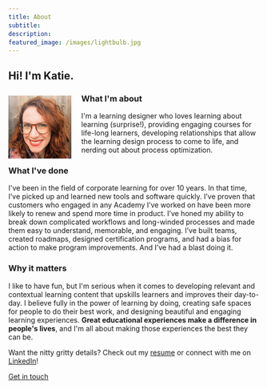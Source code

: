 ```yaml
---
title: About 
subtitle: 
description:
featured_image: /images/lightbulb.jpg
---
```


## Hi! I'm Katie.
<img src="/images/square-profile.png" style="float: left; padding-right:20px; padding-top:10px" alt="This is me!" width="25%"/>

### What I'm about

I'm a learning designer who loves learning about learning (surprise!), providing engaging courses for life-long learners, developing relationships that allow the learning design process to come to life, and nerding out about process optimization. 

### What I've done
I've been in the field of corporate learning for over 10 years. In that time, I’ve picked up and learned new tools and software quickly. I’ve proven that customers who engaged in any Academy I’ve worked on have been more likely to renew and spend more time in product. I’ve honed my ability to break down complicated workflows and long-winded processes and made them easy to understand, memorable, and engaging. I’ve built teams, created roadmaps, designed certification programs, and had a bias for action to make program improvements. And I’ve had a blast doing it. 

### Why it matters
I like to have fun, but I'm serious when it comes to developing relevant and contextual learning content that upskills learners and improves their day-to-day. I believe fully in the power of learning by doing, creating safe spaces for people to do their best work, and designing beautiful and engaging learning experiences. **Great educational experiences make a difference in people's lives**, and I'm all about making those experiences the best they can be.




Want the nitty gritty details? Check out my [resume](https://katieslearnings.com/assets/Katie-Cox-resume.pdf) or connect with me on <a href="https://www.linkedin.com/in/katiecox85/">LinkedIn</a>!

<a href="https://katieslearnings.com/contact" class="button button--large">Get in touch</a>
